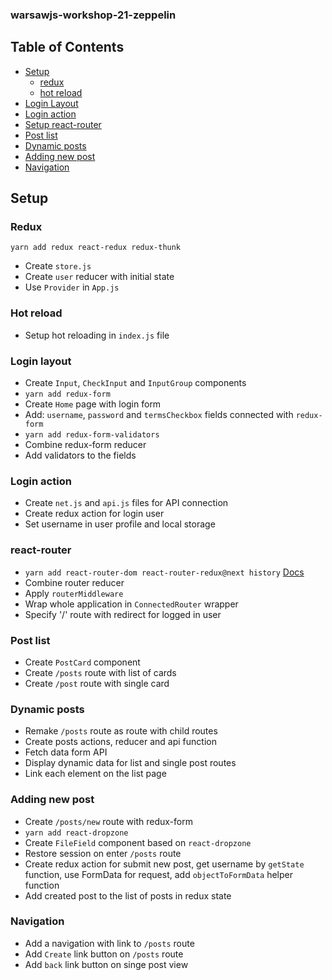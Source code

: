 ### warsawjs-workshop-21-zeppelin

## Table of Contents

- [Setup](#setup)
  - [redux](#redux)
  - [hot reload](#hot-reload)
- [Login Layout](#login-layout)
- [Login action](#login-aciton)
- [Setup react-router](#reat-router)
- [Post list](#post-list)
- [Dynamic posts](#dynamic-posts)
- [Adding new post](#adding-new-post)
- [Navigation](#navigation)


## Setup
### Redux

`yarn add redux react-redux redux-thunk`
* Create `store.js`
* Create `user` reducer with initial state
* Use `Provider` in `App.js`

### Hot reload
* Setup hot reloading in `index.js` file

### Login layout
* Create `Input`, `CheckInput` and `InputGroup` components
* `yarn add redux-form`
* Create `Home` page with login form
* Add: `username`, `password` and `termsCheckbox` fields connected with `redux-form`
* `yarn add redux-form-validators`
* Combine redux-form reducer
* Add validators to the fields

### Login action
* Create `net.js` and `api.js` files for API connection
* Create redux action for login user
* Set username in user profile and local storage

### react-router
* `yarn add react-router-dom react-router-redux@next history` [Docs](https://github.com/reacttraining/react-router/tree/master/packages/react-router-redux)
* Combine router reducer
* Apply `routerMiddleware`
* Wrap whole application in `ConnectedRouter` wrapper
* Specify '/' route with redirect for logged in user

### Post list
* Create `PostCard` component
* Create `/posts` route with list of cards
* Create `/post` route with single card

### Dynamic posts
* Remake `/posts` route as route with child routes
* Create posts actions, reducer and api function
* Fetch data form API
* Display dynamic data for list and single post routes
* Link each element on the list page

### Adding new post
* Create `/posts/new` route with redux-form
* `yarn add react-dropzone`
* Create `FileField` component based on `react-dropzone`
* Restore session on enter `/posts` route
* Create redux action for submit new post, get username by `getState` function, use FormData for request, add `objectToFormData` helper function
* Add created post to the list of posts in redux state

### Navigation
* Add a navigation with link to `/posts` route
* Add `Create` link button on `/posts` route
* Add `back` link button on singe post view

